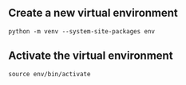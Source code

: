 ## Create a new virtual environment
`python -m venv --system-site-packages env`

##  Activate the virtual environment
`source env/bin/activate`